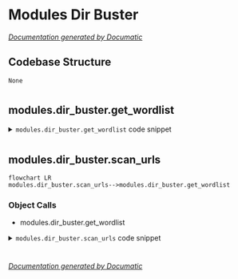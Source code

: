 # Modules Dir Buster

[_Documentation generated by Documatic_](https://www.documatic.com)

<!---Documatic-section-Codebase Structure-start--->
## Codebase Structure

<!---Documatic-block-system_architecture-start--->
```mermaid
None
```
<!---Documatic-block-system_architecture-end--->

# #
<!---Documatic-section-Codebase Structure-end--->

<!---Documatic-section-modules.dir_buster.get_wordlist-start--->
## modules.dir_buster.get_wordlist

<!---Documatic-section-get_wordlist-start--->
<!---Documatic-block-modules.dir_buster.get_wordlist-start--->
<details>
	<summary><code>modules.dir_buster.get_wordlist</code> code snippet</summary>

```python
def get_wordlist(text_file):
    names = []
    with open(text_file, 'r+') as f:
        for line in f:
            line = line.strip()
            if len(line) == 0:
                continue
            else:
                names.append(line)
    return names
```
</details>
<!---Documatic-block-modules.dir_buster.get_wordlist-end--->
<!---Documatic-section-get_wordlist-end--->

# #
<!---Documatic-section-modules.dir_buster.get_wordlist-end--->

<!---Documatic-section-modules.dir_buster.scan_urls-start--->
## modules.dir_buster.scan_urls

<!---Documatic-section-scan_urls-start--->
```mermaid
flowchart LR
modules.dir_buster.scan_urls-->modules.dir_buster.get_wordlist
```

### Object Calls

* modules.dir_buster.get_wordlist

<!---Documatic-block-modules.dir_buster.scan_urls-start--->
<details>
	<summary><code>modules.dir_buster.scan_urls</code> code snippet</summary>

```python
def scan_urls(domain_name):
    try:
        ssl_enabled = int(input('(SSL)Do you want to check urls with which prefix \n1. http:// \n2. https:// \n'))
    except (ValueError, EOFError, KeyboardInterrupt):
        return print('\n[!] Interrupted! or Wrong Value')
    if ssl_enabled == 1:
        ssl_enabled = False
    elif ssl_enabled == 2:
        ssl_enabled = True
    else:
        return print('Invalid Choice')
    clear_scr()
    url_prefix = 'https://' if ssl_enabled else 'http://'
    print('[+] Program will return to main menu once bruteforcing is complete')
    print('[+] You can press Ctrl+C to stop scanning')
    print('[+] Output Saved in dirbuster_output.txt [same folder as software]')
    print('[+] If you want to use your list of directories. Please edit *dark_fantasy_folder*/modules/wordlist.txt\n')
    print('[+] Brutforcing Started')
    paths = get_wordlist('modules/wordlist.txt')
    url_list = []
    valid_url = 0
    with Path('dirbuster_output.txt').open('w') as out_file:
        try:
            for path in paths:
                url = f'{url_prefix}{domain_name}/{path}'
                try:
                    response = requests.get(url)
                    if response.status_code == 200:
                        print(colored(f'[+] {url}', 'blue'))
                        url_list.append(url)
                        out_file.write(url + '\n')
                        valid_url += 1
                except requests.ConnectionError:
                    pass
        except KeyboardInterrupt:
            return print('You pressed Ctrl+C')
    return url_list
```
</details>
<!---Documatic-block-modules.dir_buster.scan_urls-end--->
<!---Documatic-section-scan_urls-end--->

# #
<!---Documatic-section-modules.dir_buster.scan_urls-end--->

[_Documentation generated by Documatic_](https://www.documatic.com)